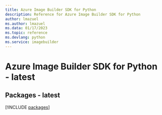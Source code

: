 ```yaml
---
title: Azure Image Builder SDK for Python
description: Reference for Azure Image Builder SDK for Python
author: lmazuel
ms.author: lmazuel
ms.data: 01/17/2023
ms.topic: reference
ms.devlang: python
ms.service: imagebuilder
---
```

# Azure Image Builder SDK for Python - latest
## Packages - latest
[!INCLUDE [packages](image-builder-index.md)]